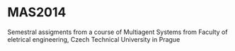MAS2014
=======
Semestral assigments from a course of Multiagent Systems from Faculty of eletrical engineering, Czech Technical University in Prague
